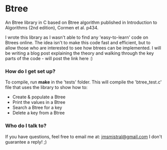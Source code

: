# Btree #

An Btree library in C based on Btree algorithm published in Introduction to Algorithms (2nd edition), Cormen et al. p434.

I wrote this library as I wasn't able to find any 'easy-to-learn' code on Btrees online. The idea isn't to make this code fast and efficient, but to allow those who are interested to see how btrees can be implemented. I will be writing a blog post explaining the theory and walking through the key parts of the code - will post the link here :)

### How do I get set up? ###

To compile, run **make** in the 'tests' folder. This will compile the 'btree_test.c' file that uses the library to show how to:
*  Create & populate a Btree
*  Print the values in a Btree
*  Search a Btree for a key
*  Delete a key from a Btree

### Who do I talk to? ###

If you have questions, feel free to email me at: jmsmistral@gmail.com
I don't guarantee a reply! ;)